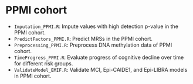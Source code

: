 # PPMI cohort
* `Imputation_PPMI.R`: Impute values with high detection p-value in the PPMI cohort.
* `PredictFactors_PPMI.R`: Predict MRSs in the PPMI cohort.
* `Preprocessing_PPMI.R`: Preprocess DNA methylation data of PPMI cohort.
* `TimeProgress_PPMI.R`: Evaluate progress of cognitive decline over time for different risk groups.
* `ValidateModel_EMIF.R`: Validate MCI, Epi-CAIDE1, and Epi-LIBRA models in PPMI cohort.
